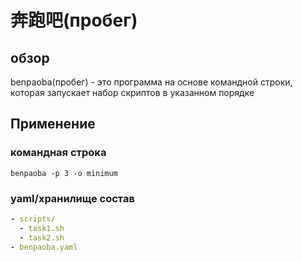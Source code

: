 # 奔跑吧(пробег)
## обзор
benpaoba(пробег) - это программа на основе командной строки, которая запускает набор скриптов в указанном порядке

## Применение
### командная строка
```
benpaoba -p 3 -o minimum
```

### yaml/хранилище состав
```yaml
- scripts/
  - task1.sh
  - task2.sh
- benpaoba.yaml
```
